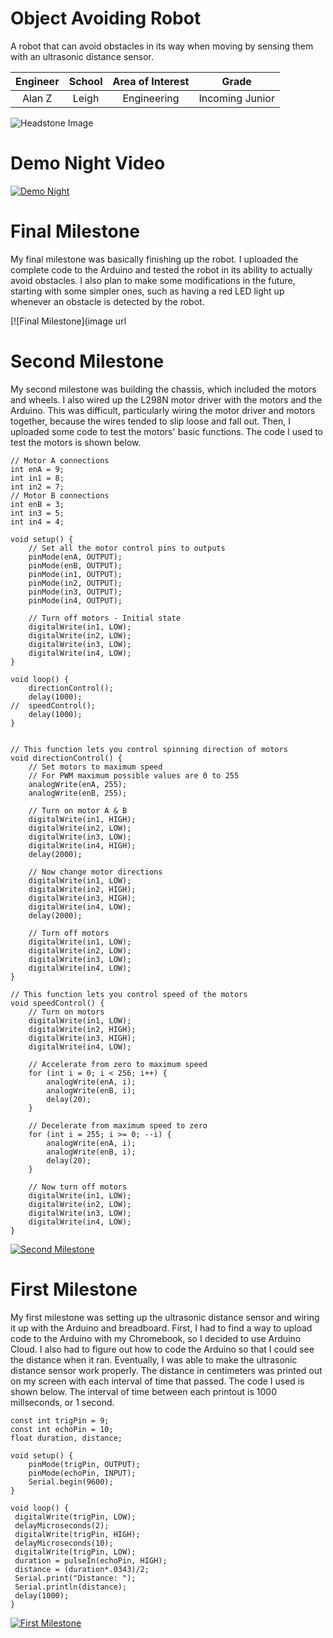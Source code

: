 ﻿# Object Avoiding Robot
A robot that can avoid obstacles in its way when moving by sensing them with an ultrasonic distance sensor.

| **Engineer** | **School** | **Area of Interest** | **Grade** |
|:--:|:--:|:--:|:--:|
| Alan Z | Leigh | Engineering | Incoming Junior

![Headstone Image](https://user-images.githubusercontent.com/86977893/126823679-69c6ac49-c720-4e57-b706-696d05eb3c22.JPG)
  
# Demo Night Video

[![Demo Night](https://res.cloudinary.com/marcomontalbano/image/upload/v1627057413/video_to_markdown/images/youtube--H4ReZvbjj-w-c05b58ac6eb4c4700831b2b3070cd403.jpg)](https://www.youtube.com/watch?v=H4ReZvbjj-w&list=PLe-u_DjFx7eushLEouC1Aq0dlQR5Em00U&index=11 "Alan Z Demo Night")


# Final Milestone

My final milestone was basically finishing up the robot. I uploaded the complete code to the Arduino and tested the robot in its ability to actually avoid obstacles. I also plan to make some modifications in the future, starting with some simpler ones, such as having a red LED light up whenever an obstacle is detected by the robot.

[![Final Milestone](image url

# Second Milestone

My second milestone was building the chassis, which included the motors and wheels. I also wired up the L298N motor driver with the motors and the Arduino. This was difficult, particularly wiring the motor driver and motors together, because the wires tended to slip loose and fall out. Then, I uploaded some code to test the motors' basic functions. The code I used to test the motors is shown below.

```
// Motor A connections
int enA = 9;
int in1 = 8;
int in2 = 7;
// Motor B connections
int enB = 3;
int in3 = 5;
int in4 = 4;

void setup() {
	// Set all the motor control pins to outputs
	pinMode(enA, OUTPUT);
	pinMode(enB, OUTPUT);
	pinMode(in1, OUTPUT);
	pinMode(in2, OUTPUT);
	pinMode(in3, OUTPUT);
	pinMode(in4, OUTPUT);
	
	// Turn off motors - Initial state
	digitalWrite(in1, LOW);
	digitalWrite(in2, LOW);
	digitalWrite(in3, LOW);
	digitalWrite(in4, LOW);
}

void loop() {
	directionControl();
	delay(1000);
//	speedControl();
	delay(1000);
}


// This function lets you control spinning direction of motors
void directionControl() {
	// Set motors to maximum speed
	// For PWM maximum possible values are 0 to 255
	analogWrite(enA, 255);
	analogWrite(enB, 255);

	// Turn on motor A & B
	digitalWrite(in1, HIGH);
	digitalWrite(in2, LOW);
	digitalWrite(in3, LOW);
	digitalWrite(in4, HIGH);
	delay(2000);
	
	// Now change motor directions
	digitalWrite(in1, LOW);
	digitalWrite(in2, HIGH);
	digitalWrite(in3, HIGH);
	digitalWrite(in4, LOW);
	delay(2000);
	
	// Turn off motors
	digitalWrite(in1, LOW);
	digitalWrite(in2, LOW);
	digitalWrite(in3, LOW);
	digitalWrite(in4, LOW);
}

// This function lets you control speed of the motors
void speedControl() {
	// Turn on motors
	digitalWrite(in1, LOW);
	digitalWrite(in2, HIGH);
	digitalWrite(in3, HIGH);
	digitalWrite(in4, LOW);

	// Accelerate from zero to maximum speed
	for (int i = 0; i < 256; i++) {
		analogWrite(enA, i);
		analogWrite(enB, i);
		delay(20);
	}
	
	// Decelerate from maximum speed to zero
	for (int i = 255; i >= 0; --i) {
		analogWrite(enA, i);
		analogWrite(enB, i);
		delay(20);
	}
	
	// Now turn off motors
	digitalWrite(in1, LOW);
	digitalWrite(in2, LOW);
	digitalWrite(in3, LOW);
	digitalWrite(in4, LOW);
}
```

[![Second Milestone](https://res.cloudinary.com/marcomontalbano/image/upload/v1626886019/video_to_markdown/images/youtube--hsiMysgAM8c-c05b58ac6eb4c4700831b2b3070cd403.jpg)](https://youtu.be/hsiMysgAM8c "Alan Z Milestone 2")


# First Milestone

My first milestone was setting up the ultrasonic distance sensor and wiring it up with the Arduino and breadboard. First, I had to find a way to upload code to the Arduino with my Chromebook, so I decided to use Arduino Cloud. I also had to figure out how to code the Arduino so that I could see the distance when it ran. Eventually, I was able to make the ultrasonic distance sensor work properly. The distance in centimeters was printed out on my screen with each interval of time that passed. The code I used is shown below. The interval of time between each printout is 1000 millseconds, or 1 second.

```
const int trigPin = 9; 
const int echoPin = 10;
float duration, distance; 

void setup() {
    pinMode(trigPin, OUTPUT); 
    pinMode(echoPin, INPUT); 
    Serial.begin(9600); 
}

void loop() {
 digitalWrite(trigPin, LOW); 
 delayMicroseconds(2); 
 digitalWrite(trigPin, HIGH); 
 delayMicroseconds(10); 
 digitalWrite(trigPin, LOW); 
 duration = pulseIn(echoPin, HIGH); 
 distance = (duration*.0343)/2; 
 Serial.print("Distance: "); 
 Serial.println(distance); 
 delay(1000); 
}
```

[![First Milestone](https://res.cloudinary.com/marcomontalbano/image/upload/v1626452357/video_to_markdown/images/youtube--52GaqGRs94M-c05b58ac6eb4c4700831b2b3070cd403.jpg)](https://youtu.be/52GaqGRs94M "Alan Z Milestone 1")


